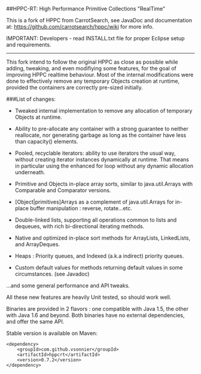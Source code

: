 ##HPPC-RT: High Performance Primitive Collections "RealTime"

This is a fork of HPPC from CarrotSearch, see JavaDoc and documentation at: https://github.com/carrotsearch/hppc/wiki for more info.

IMPORTANT: Developers - read INSTALL.txt file for proper Eclipse setup and requirements.

---------------------------------------

This fork intend to follow the original HPPC as close as possible while 
adding, tweaking, and even modifiying some features, for the goal of improving HPPC realtime behaviour. 
Most of the internal modifications were done to effectively remove any temporary Objects creation at runtime, provided 
the containers are correctly pre-sized initially. 

###List of changes:
* Tweaked internal implementation to remove any allocation of temporary Objects at runtime.

* Ability to pre-allocate any container with a strong guarantee to neither reallocate, nor generating garbage as long as the container 
have less than capacity() elements.

* Pooled, recyclable iterators: ability to use iterators the usual way, without creating iterator instances
dynamically at runtime. 
That means in particular using the enhanced for loop without any dynamic allocation underneath.

* Primitive and Objects in-place array sorts, similar to java.util.Arrays with Comparable and Comparator versions.

* [Object|primitives]Arrays as a complement of java.util.Arrays for in-place buffer manipulation : reverse, rotate...etc. 

* Double-linked lists, supporting all operations common to lists and dequeues, with rich bi-directional iterating methods.

* Native and optimized in-place sort methods for ArrayLists, LinkedLists, and ArrayDeques.

* Heaps : Priority queues, and Indexed (a.k.a indirect) priority queues.

* Custom default values for methods returning default values in some circumstances. (see Javadoc)

...and some general performance and API tweaks.

All these new features are heavily Unit tested, so should work well.

Binaries are provided in 2 flavors : one compatible with Java 1.5, the other with Java 1.6 and beyond.
Both binaries have no external dependencies, and offer the same API.

Stable version is available on Maven:
````
<dependency>
    <groupId>com.github.vsonnier</groupId>
    <artifactId>hppcrt</artifactId>
    <version>0.7.2</version>
</dependency>
````



